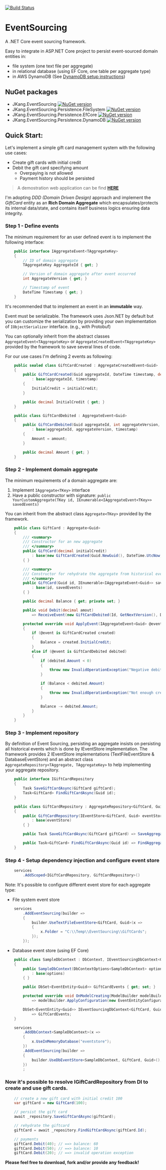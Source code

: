 [![Build Status](https://travis-ci.com/jacqueskang/EventSourcing.svg?branch=develop)](https://travis-ci.com/jacqueskang/EventSourcing)

# EventSourcing

A .NET Core event sourcing framework.

Easy to integrate in ASP.NET Core project to persist event-sourced domain entities in:
 - file system (one text file per aggregate)
 - in relational database (using EF Core, one table per aggregate type)
 - in AWS DynamoDB (See [DynamoDB setup instructions](doc/DynamoDBSetup.md))

## NuGet packages
 - JKang.EventSourcing [![NuGet version](https://badge.fury.io/nu/JKang.EventSourcing.svg)](https://badge.fury.io/nu/JKang.EventSourcing)
 - JKang.EventSourcing.Persistence.FileSystem [![NuGet version](https://badge.fury.io/nu/JKang.EventSourcing.Persistence.FileSystem.svg)](https://badge.fury.io/nu/JKang.EventSourcing.Persistence.FileSystem)
 - JKang.EventSourcing.Persistence.EfCore [![NuGet version](https://badge.fury.io/nu/JKang.EventSourcing.Persistence.EfCore.svg)](https://badge.fury.io/nu/JKang.EventSourcing.Persistence.EfCore)
 - JKang.EventSourcing.Persistence.DynamoDB [![NuGet version](https://badge.fury.io/nu/JKang.EventSourcing.Persistence.DynamoDB.svg)](https://badge.fury.io/nu/JKang.EventSourcing.Persistence.DynamoDB)

## Quick Start:

Let's implement a simple gift card management system with the following use cases:
 * Create gift cards with initial credit
 * Debit the gift card specifying amount
   * Overpaying is not allowed
   * Payment history should be persisted

>
> A demostration web application can be find [__HERE__](https://jkang-event-sourcing.azurewebsites.net/)
>

I'm adopting *DDD (Domain Driven Design)* approach and implement the *GiftCard* entity as an **Rich Domain Aggregate** which encapsulates/protects its internal data/state, and contains itself business logics ensuring data integrity.

### Step 1 - Define events

The minimum requirement for an user defined event is to implement the following interface:
```csharp
    public interface IAggregateEvent<TAggregateKey>
    {
        // ID of domain aggregate
        TAggregateKey AggregateId { get; }

        // Version of domain aggregate after event occurred
        int AggregateVersion { get; }

        // Timestamp of event
        DateTime Timestamp { get; }
    }
```
It's recommended that to implement an event in an **immutable** way.

Event must be serializable. The framework uses Json.NET by default but you can customize the serialization by providing your own implementation of `IObjectSerializer` interface. (e.g., with Protobuf)

You can optionally inherit from the abstract classes `AggregateEvent<TAggregateKey>` or `AggregateCreatedEvent<TAggregateKey>` provided by the framework to save several lines of code.


For our use cases I'm defining 2 events as following: 

```csharp
    public sealed class GiftCardCreated : AggregateCreatedEvent<Guid>
    {
        public GiftCardCreated(Guid aggregateId, DateTime timestamp, decimal initialCredit)
            : base(aggregateId, timestamp)
        {
            InitialCredit = initialCredit;
        }

        public decimal InitialCredit { get; }
    }
```

```csharp
    public class GiftCardDebited : AggregateEvent<Guid>
    {
        public GiftCardDebited(Guid aggregateId, int aggregateVersion, DateTime timestamp, decimal amount)
            : base(aggregateId, aggregateVersion, timestamp)
        {
            Amount = amount;
        }

        public decimal Amount { get; }
    }
```

### Step 2 - Implement domain aggregate

The minimum requirements of a domain aggregate are:
 1. Implement `IAggregate<TKey>` interface
 2. Have a public constructor with signature: `public YourCustomAggregate(TKey id, IEnumerable<IAggregateEvent<TKey>> savedEvents)`

You can inherit from the abstract class `Aggregate<TKey>` provided by the framework.

```csharp
    public class GiftCard : Aggregate<Guid>
    {
        /// <summary>
        /// Constructor for an new aggregate
        /// </summary>
        public GiftCard(decimal initialCredit)
            : base(new GiftCardCreated(Guid.NewGuid(), DateTime.UtcNow, initialCredit))
        { }

        /// <summary>
        /// Constructor for rehydrate the aggregate from historical events
        /// </summary>
        public GiftCard(Guid id, IEnumerable<IAggregateEvent<Guid>> savedEvents)
            : base(id, savedEvents)
        { }

        public decimal Balance { get; private set; }

        public void Debit(decimal amout)
            => ReceiveEvent(new GiftCardDebited(Id, GetNextVersion(), DateTime.UtcNow, amout));

        protected override void ApplyEvent(IAggregateEvent<Guid> @event)
        {
            if (@event is GiftCardCreated created)
            {
                Balance = created.InitialCredit;
            }
            else if (@event is GiftCardDebited debited)
            {
                if (debited.Amount < 0)
                {
                    throw new InvalidOperationException("Negative debit amout is not allowed.");
                }

                if (Balance < debited.Amount)
                {
                    throw new InvalidOperationException("Not enough credit");
                }

                Balance -= debited.Amount;
            }
        }
    }
```

### Step 3 - Implement repository

By definition of Event Sourcing, persisting an aggregate insists on persisting all historical events which is done by IEventStore implementation.
The framework provides 2 IEventStore implementations (TextFileEventStore & DatabaseEventStore) and an abstract class `AggregateRepository<TAggregate, TAggregateKey>` to help implementing your aggregate repository.

```csharp
    public interface IGiftCardRepository
    {
        Task SaveGiftCardAsync(GiftCard giftCard);
        Task<GiftCard> FindGiftCardAsync(Guid id);
    }
```
    
```csharp
    public class GiftCardRepository : AggregateRepository<GiftCard, Guid>, IGiftCardRepository
    {
        public GiftCardRepository(IEventStore<GiftCard, Guid> eventStore)
            : base(eventStore)
        { }

        public Task SaveGiftCardAsync(GiftCard giftCard) => SaveAggregateAsync(giftCard);

        public Task<GiftCard> FindGiftCardAsync(Guid id) => FindAggregateAsync(id);
    }
```

### Step 4 - Setup dependency injection and configure event store

```csharp
    services
        .AddScoped<IGiftCardRepository, GiftCardRepository>()
```

Note: It's possible to configure different event store for each aggregate type:

* File system event store

```csharp
    services
        .AddEventSourcing(builder =>
        {
            builder.UseTextFileEventStore<GiftCard, Guid>(x =>
            {
                x.Folder = "C:\\Temp\\EventSourcing\\GiftCards";
            });
        });
```

* Database event store (using EF Core)

```csharp
    public class SampleDbContext : DbContext, IEventSourcingDbContext<GiftCard, Guid>
    {
        public SampleDbContext(DbContextOptions<SampleDbContext> options)
            : base(options)
        { }

        public DbSet<EventEntity<Guid>> GiftCardEvents { get; set; }

        protected override void OnModelCreating(ModelBuilder modelBuilder)
            => modelBuilder.ApplyConfiguration(new EventEntityConfiguration<Guid>());

        DbSet<EventEntity<Guid>> IEventSourcingDbContext<GiftCard, Guid>.GetDbSet()
            => GiftCardEvents;
    }
```

```csharp
    services
        .AddDbContext<SampleDbContext>(x =>
        {
            x.UseInMemoryDatabase("eventstore");
        })
        .AddEventSourcing(builder =>
        {
            builder.UseDbEventStore<SampleDbContext, GiftCard, Guid>();
        })
        ;
```

### Now it's possible to resolve IGiftCardRepository from DI to create and use gift cards.


```csharp
    // create a new gift card with initial credit 100
    var giftCard = new GiftCard(100);

    // persist the gift card
    await _repository.SaveGiftCardAsync(giftCard);

    // rehydrate the giftcard
    giftCard = await _repository.FindGiftCardAsync(giftCard.Id);

    // payments
    giftCard.Debit(40); // ==> balance: 60
    giftCard.Debit(50); // ==> balance: 10
    giftCard.Debit(20); // ==> invalid operation exception
```

__Please feel free to download, fork and/or provide any feedback!__
